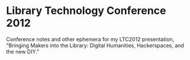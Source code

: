 Library Technology Conference 2012
==================================

Conference notes and other ephemera for my LTC2012 presentation,
"Bringing Makers into the Library: Digital Humanities, Hackerspaces, and the new DIY."



